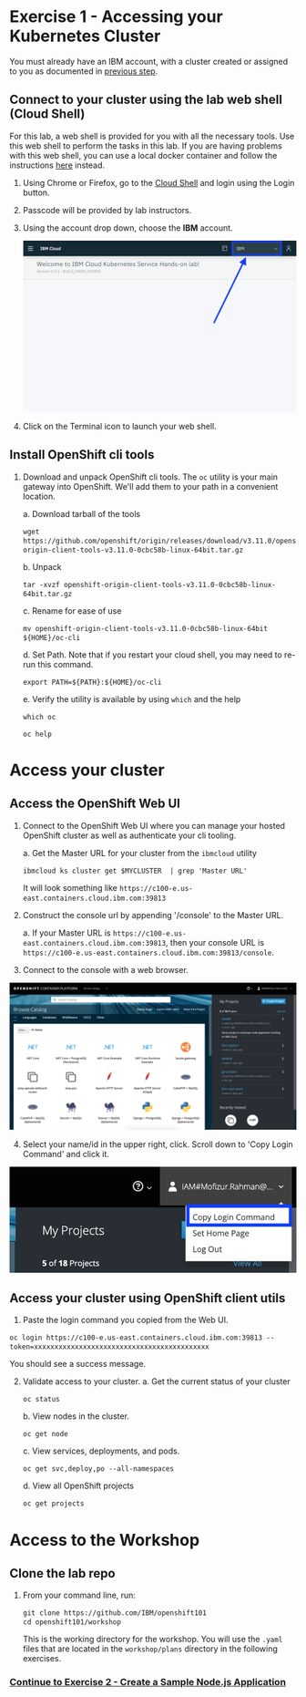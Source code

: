 # Exercise 1 - Accessing your Kubernetes Cluster

You must already have an IBM account, with a cluster created or assigned to you as documented in [previous step](../GETSTARTED.md).

## Connect to your cluster using the lab web shell (Cloud Shell)
For this lab, a web shell is provided for you with all the necessary tools. Use this web shell to perform the tasks in this lab. If you are having problems with this web shell, you can use a local docker container and follow the instructions [here](https://github.com/rvennam/istio101/blob/docker-env/workshop/exercise-1/README.md) instead.

1. Using Chrome or Firefox, go to the [Cloud Shell](https://cloudshell-console-ikslab.us-south.cf.cloud.ibm.com/) and login using the Login button.

2. Passcode will be provided by lab instructors.

3. Using the account drop down, choose the **IBM** account.

   ![](./images/cloudshell.png)
   
4. Click on the Terminal icon to launch your web shell.

## Install OpenShift cli tools

1. Download and unpack OpenShift cli tools. The `oc` utility is your main gateway into OpenShift. We'll add them to your path in a convenient location.

    a. Download tarball of the tools

    ```shell
    wget https://github.com/openshift/origin/releases/download/v3.11.0/openshift-origin-client-tools-v3.11.0-0cbc58b-linux-64bit.tar.gz
    ```

    b. Unpack

    ```shell
    tar -xvzf openshift-origin-client-tools-v3.11.0-0cbc58b-linux-64bit.tar.gz
    ```

    c. Rename for ease of use

    ```shell
    mv openshift-origin-client-tools-v3.11.0-0cbc58b-linux-64bit ${HOME}/oc-cli
    ```

    d. Set Path. Note that if you restart your cloud shell, you may need to re-run this command.

    ```shell
    export PATH=${PATH}:${HOME}/oc-cli
    ```

    e. Verify the utility is available by using `which` and the help


    ```shell
    which oc
    ```

    ```shell
    oc help
    ```

# Access your cluster

## Access the OpenShift Web UI

1. Connect to the OpenShift Web UI where you can manage your hosted OpenShift cluster as well as authenticate your cli tooling.


    a. Get the Master URL for your cluster from the `ibmcloud` utility

    ```shell
    ibmcloud ks cluster get $MYCLUSTER  | grep 'Master URL'
    ```

    It will look something like `https://c100-e.us-east.containers.cloud.ibm.com:39813`  


2. Construct the console url by appending '/console' to the Master URL.

    a. If your Master URL is `https://c100-e.us-east.containers.cloud.ibm.com:39813`, then your console URL is `https://c100-e.us-east.containers.cloud.ibm.com:39813/console`.

3. Connect to the console with a web browser.

![](./images/openshift-console.png)

4. Select your name/id in the upper right, click. Scroll down to 'Copy Login Command' and click it.

![](./images/copy-login.png)

## Access your cluster using OpenShift client utils

1.  Paste the login command you copied from the Web UI.

```shell
oc login https://c100-e.us-east.containers.cloud.ibm.com:39813 --token=xxxxxxxxxxxxxxxxxxxxxxxxxxxxxxxxxxxxxxxxxxx
```

You should see a success message.


2.  Validate access to your cluster.
    a. Get the current status of your cluster

    ```shell
    oc status
    ```

    b.  View nodes in the cluster.

    ```shell
    oc get node
    ```

    c.  View services, deployments, and pods.

    ```shell
    oc get svc,deploy,po --all-namespaces
    ```

    d. View all OpenShift projects

    ```shell
    oc get projects
    ```

# Access to the Workshop 

## Clone the lab repo

1. From your command line, run:

    ```shell
    git clone https://github.com/IBM/openshift101
    cd openshift101/workshop
    ```

    This is the working directory for the workshop. You will use the `.yaml` files that are located in the `workshop/plans` directory in the following exercises.

### [Continue to Exercise 2 - Create a Sample Node.js Application](../exercise-2/README.md)
